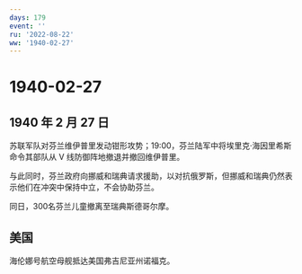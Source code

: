 ```yaml
---
days: 179
event: ''
ru: '2022-08-22'
ww: '1940-02-27'
---
```


# 1940-02-27

## 1940 年 2 月 27 日

苏联军队对芬兰维伊普里发动钳形攻势；19:00，芬兰陆军中将埃里克·海因里希斯命令其部队从
V 线防御阵地撤退并撤回维伊普里。

与此同时，芬兰政府向挪威和瑞典请求援助，以对抗俄罗斯，但挪威和瑞典仍然表示他们在冲突中保持中立，不会协助芬兰。

同日，300名芬兰儿童撤离至瑞典斯德哥尔摩。

## 美国

海伦娜号航空母舰抵达美国弗吉尼亚州诺福克。